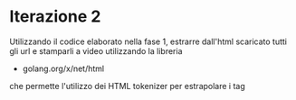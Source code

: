 # Iterazione 2

Utilizzando il codice elaborato nella fase 1, estrarre dall'html scaricato tutti gli url e stamparli a video utilizzando la libreria 
 - golang.org/x/net/html

che permette l'utilizzo dei HTML tokenizer per estrapolare i tag



